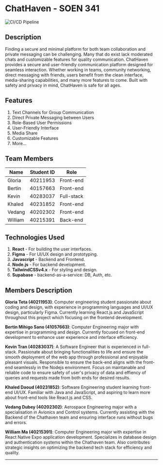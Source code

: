# ChatHaven - SOEN 341
![CI/CD Pipeline](https://github.com/Project2048W25/Project2048-SOEN341_Project_W25/actions/workflows/ci_cd.yml/badge.svg)
## Description

Finding a secure and minimal platform for both team collaboration and private messaging can be challenging. Many that do exist lack moderated chats and  customizable features for quality communication. ChatHaven provides a secure and user-friendly communication platform designed for seamless interaction. Whether working in teams, community networking, direct messaging with friends, users benefit from the clean interface, media-sharing capabilities, and many more features to come. Built with safety and privacy in mind, ChatHaven is safe for all ages.

## Features

1. Text Channels for Group Communication
2. Direct Private Messaging between Users
3. Role-Based User Permissions
4. User-Friendly Interface
5. Media Share
6. Customizable Features
7. More...

## Team Members

| Name | Student ID| Role |
|----------|----------|----------|
| Gloria    |   40211953 | Front-end   |
| Bertin   | 40157663 | Front-end  |
| Kevin    | 40283037 | Full-stack |
| Khaled    |  40231852  | Front-end    |
| Vedang    |  40202302 | Front-end   |
| William    | 40215391 | Back-end   |

## Technologies Used
1. **React** - For building the user interfaces.
2. **Figma** - For UI/UX design and prototyping.
3. **Javascript** - Backend and Frontend.
4. **Node.js** - For backend development.
5. **TailwindCSSv4.x** - For styling and design.
6. **Supabase** - backend-as-a-service: DB, Auth, etc. 

## Members Description
**Gloria Teta (40211953)**: Computer engineering student passionate about coding and design, with experience in programming languages and UI/UX design, particularly Figma. Currently learning React.js and JavaScript throughout this project which focusing on the frontend development. 

**Bertin Mihigo Sano (41057663)**: Computer Engineering major with expertise in programming and design. Currently focused on front-end development to enhance user experience and interface efficiency.

**Kevin Tran (40283037)**: A Software Engineer that is experienced in full-stack. Passionate about bringing functionalities to life and ensure the smooth deployment of the web app through professional and enjoyable pleasant visuals. Responsible to ensure the back-end aligns with the front-end seamlessly in the Nodejs environment. Focus on maintanable and reliable code to ensure safety of user's privacy of data and effiency of queries and requests made from both ends for desired results.

**Khaled Daoud (40231852)**: Software Engineering student learning front-end UI/UX. Familiar with Java and JavaScript, and aspiring to learn more about front-end tools like React.js and CSS.

**Vedang Dubey (40202302)**: Aerospace Engineering major with a specialisation in Avionics and Control systems. Currently assisting with the Backend of the Chathaven team and ensuring interface runs without bugs and errors.

**William Ma (40215391)**: Computer Engineering major with expertise in React Native Expo application development. Specializes in database design and authentication systems within the Chathaven team. Also contributes strategic insights on optimizing the backend tech stack for efficiency and quality.

---
